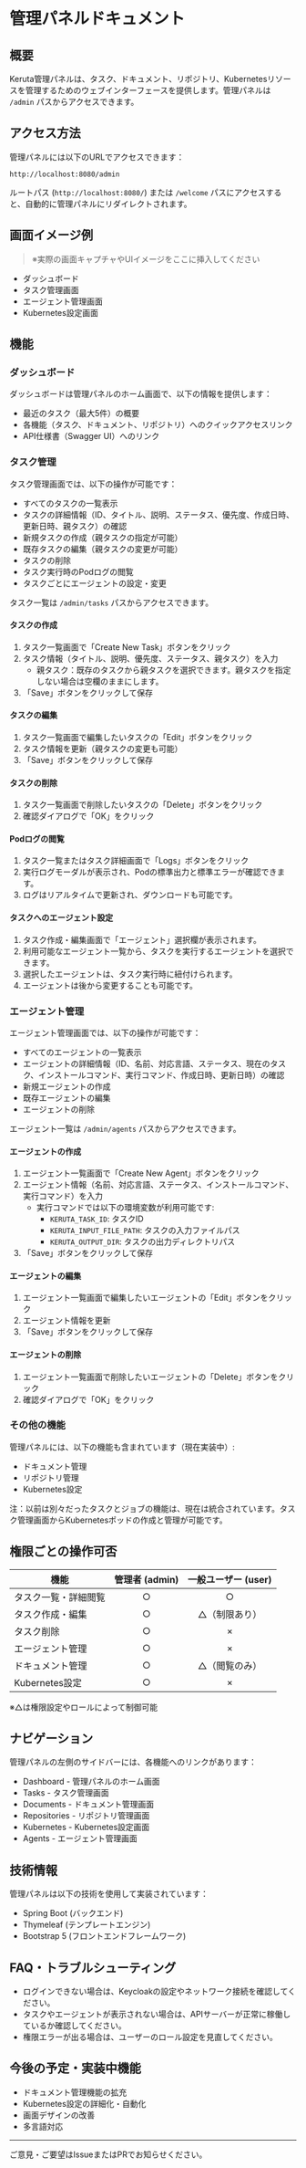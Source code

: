 # 管理パネルドキュメント

## 概要

Keruta管理パネルは、タスク、ドキュメント、リポジトリ、Kubernetesリソースを管理するためのウェブインターフェースを提供します。管理パネルは `/admin` パスからアクセスできます。

## アクセス方法

管理パネルには以下のURLでアクセスできます：

```
http://localhost:8080/admin
```

ルートパス (`http://localhost:8080/`) または `/welcome` パスにアクセスすると、自動的に管理パネルにリダイレクトされます。

## 画面イメージ例

> ※実際の画面キャプチャやUIイメージをここに挿入してください

- ダッシュボード
- タスク管理画面
- エージェント管理画面
- Kubernetes設定画面

## 機能

### ダッシュボード

ダッシュボードは管理パネルのホーム画面で、以下の情報を提供します：

- 最近のタスク（最大5件）の概要
- 各機能（タスク、ドキュメント、リポジトリ）へのクイックアクセスリンク
- API仕様書（Swagger UI）へのリンク

### タスク管理

タスク管理画面では、以下の操作が可能です：

- すべてのタスクの一覧表示
- タスクの詳細情報（ID、タイトル、説明、ステータス、優先度、作成日時、更新日時、親タスク）の確認
- 新規タスクの作成（親タスクの指定が可能）
- 既存タスクの編集（親タスクの変更が可能）
- タスクの削除
- タスク実行時のPodログの閲覧
- タスクごとにエージェントの設定・変更

タスク一覧は `/admin/tasks` パスからアクセスできます。

#### タスクの作成

1. タスク一覧画面で「Create New Task」ボタンをクリック
2. タスク情報（タイトル、説明、優先度、ステータス、親タスク）を入力
   - 親タスク：既存のタスクから親タスクを選択できます。親タスクを指定しない場合は空欄のままにします。
3. 「Save」ボタンをクリックして保存

#### タスクの編集

1. タスク一覧画面で編集したいタスクの「Edit」ボタンをクリック
2. タスク情報を更新（親タスクの変更も可能）
3. 「Save」ボタンをクリックして保存

#### タスクの削除

1. タスク一覧画面で削除したいタスクの「Delete」ボタンをクリック
2. 確認ダイアログで「OK」をクリック

#### Podログの閲覧

1. タスク一覧またはタスク詳細画面で「Logs」ボタンをクリック
2. 実行ログモーダルが表示され、Podの標準出力と標準エラーが確認できます。
3. ログはリアルタイムで更新され、ダウンロードも可能です。

#### タスクへのエージェント設定

1. タスク作成・編集画面で「エージェント」選択欄が表示されます。
2. 利用可能なエージェント一覧から、タスクを実行するエージェントを選択できます。
3. 選択したエージェントは、タスク実行時に紐付けられます。
4. エージェントは後から変更することも可能です。

### エージェント管理

エージェント管理画面では、以下の操作が可能です：

- すべてのエージェントの一覧表示
- エージェントの詳細情報（ID、名前、対応言語、ステータス、現在のタスク、インストールコマンド、実行コマンド、作成日時、更新日時）の確認
- 新規エージェントの作成
- 既存エージェントの編集
- エージェントの削除

エージェント一覧は `/admin/agents` パスからアクセスできます。

#### エージェントの作成

1. エージェント一覧画面で「Create New Agent」ボタンをクリック
2. エージェント情報（名前、対応言語、ステータス、インストールコマンド、実行コマンド）を入力
   - 実行コマンドでは以下の環境変数が利用可能です:
     - `KERUTA_TASK_ID`: タスクID
     - `KERUTA_INPUT_FILE_PATH`: タスクの入力ファイルパス
     - `KERUTA_OUTPUT_DIR`: タスクの出力ディレクトリパス
3. 「Save」ボタンをクリックして保存

#### エージェントの編集

1. エージェント一覧画面で編集したいエージェントの「Edit」ボタンをクリック
2. エージェント情報を更新
3. 「Save」ボタンをクリックして保存

#### エージェントの削除

1. エージェント一覧画面で削除したいエージェントの「Delete」ボタンをクリック
2. 確認ダイアログで「OK」をクリック

### その他の機能

管理パネルには、以下の機能も含まれています（現在実装中）:

- ドキュメント管理
- リポジトリ管理
- Kubernetes設定

注：以前は別々だったタスクとジョブの機能は、現在は統合されています。タスク管理画面からKubernetesポッドの作成と管理が可能です。

## 権限ごとの操作可否

| 機能             | 管理者 (admin) | 一般ユーザー (user) |
|------------------|:--------------:|:-------------------:|
| タスク一覧・詳細閲覧 |      ○         |         ○           |
| タスク作成・編集   |      ○         |         △（制限あり）|
| タスク削除         |      ○         |         ×           |
| エージェント管理   |      ○         |         ×           |
| ドキュメント管理   |      ○         |         △（閲覧のみ）|
| Kubernetes設定    |      ○         |         ×           |

※△は権限設定やロールによって制御可能

## ナビゲーション

管理パネルの左側のサイドバーには、各機能へのリンクがあります：

- Dashboard - 管理パネルのホーム画面
- Tasks - タスク管理画面
- Documents - ドキュメント管理画面
- Repositories - リポジトリ管理画面
- Kubernetes - Kubernetes設定画面
- Agents - エージェント管理画面

## 技術情報

管理パネルは以下の技術を使用して実装されています：

- Spring Boot (バックエンド)
- Thymeleaf (テンプレートエンジン)
- Bootstrap 5 (フロントエンドフレームワーク)

## FAQ・トラブルシューティング

- ログインできない場合は、Keycloakの設定やネットワーク接続を確認してください。
- タスクやエージェントが表示されない場合は、APIサーバーが正常に稼働しているか確認してください。
- 権限エラーが出る場合は、ユーザーのロール設定を見直してください。

## 今後の予定・実装中機能

- ドキュメント管理機能の拡充
- Kubernetes設定の詳細化・自動化
- 画面デザインの改善
- 多言語対応

---

ご意見・ご要望はIssueまたはPRでお知らせください。
